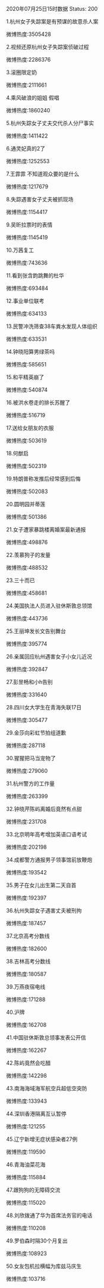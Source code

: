 2020年07月25日15时数据
Status: 200

1.杭州女子失踪案是有预谋的故意杀人案

微博热度:3505428

2.视频还原杭州女子失踪案侦破过程

微博热度:2286376

3.滚圈限定奶

微博热度:2111661

4.乘风破浪的姐姐 假唱

微博热度:1860240

5.杭州失踪女子丈夫交代杀人分尸事实

微博热度:1411422

6.通灵妃真的2了

微博热度:1252553

7.王霏霏 不知道观众要的是什么

微博热度:1217679

8.失踪遇害女子丈夫被抓现场

微博热度:1154417

9.吴昕拉票时的表情

微博热度:1145419

10.万茜复工

微博热度:743636

11.看到张含韵跳舞的杜华

微博热度:693484

12.事业单位联考

微博热度:634133

13.民警冲洗筛查38车粪水发现人体组织

微博热度:633531

14.钟晓阳算男绿茶吗

微博热度:585651

15.和平精英崩了

微博热度:540874

16.被洪水卷走的排长苏醒了

微博热度:516719

17.送给女朋友的衣服

微博热度:503619

18.何猷启

微博热度:502319

19.特朗普称发推后经常感到后悔

微博热度:502083

20.圆明园并蒂莲

微博热度:501386

21.女子遭家暴跳楼离婚案最新通报

微博热度:498876

22.羡慕狗子的发量

微博热度:488532

23.三十而已

微博热度:458681

24.美国执法人员进入驻休斯敦总领馆

微博热度:443736

25.王丽坤发长文告别舞台

微博热度:395774

26.亲属回应杭州遇害女子小女儿近况

微博热度:392847

27.彭昱畅和小h告别

微博热度:331640

28.四川女大学生在青海失联17日

微博热度:305477

29.金莎向彩虹节拍组道歉

微博热度:287118

30.猩猩把马当宠物了

微博热度:279060

31.杭州警方的工作量

微博热度:263399

32.钟晓芹陈屿离婚后竟然有点甜

微博热度:231708

33.北京明年高考增加英语口语考试

微博热度:202198

34.成都警方通报男子领事馆前放鞭炮

微博热度:193542

35.男子在女儿出生第二天自首

微博热度:192397

36.杭州失踪女子遇害丈夫被刑拘

微博热度:187457

37.北京高考分数线

微博热度:182600

38.吉林高考分数线

微博热度:180587

39.万燕夜宿电线

微博热度:171288

40.沪牌

微博热度:162708

41.中国驻休斯敦总领事发表公开信

微博热度:162267

42.陈屿竟然会吃醋

微博热度:142298

43.南海海域海军航空兵超低空突防

微博热度:133943

44.深圳香港隔离互认暂停

微博热度:121255

45.辽宁新增无症状感染者27例

微博热度:119590

46.青海油菜花海

微博热度:115884

47.跟狗狗的无障碍交流

微博热度:115020

48.刘欣拨通了华为首席法务官的电话

微博热度:110208

49.罗伯森时隔30个月复出

微博热度:108923

50.女友包机拉横幅为库兹马庆生

微博热度:103716


